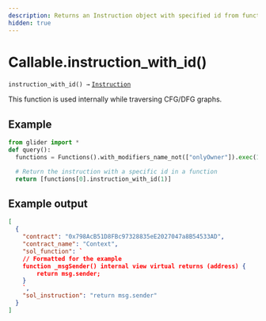 ```yaml
---
description: Returns an Instruction object with specified id from function.
hidden: true
---
```


# Callable.instruction\_with\_id()

`instruction_with_id() →` [`Instruction`](../instruction/)

This function is used internally while traversing CFG/DFG graphs.

## Example

```python
from glider import *
def query():
  functions = Functions().with_modifiers_name_not(["onlyOwner"]).exec(100)

  # Return the instruction with a specific id in a function
  return [functions[0].instruction_with_id(1)]
```

## Example output

```json
[
  {
    "contract": "0x798AcB51D8FBc97328835eE2027047a8B54533AD",
    "contract_name": "Context",
    "sol_function": `
    // Formatted for the example
    function _msgSender() internal view virtual returns (address) {
        return msg.sender;
    }
    `,
    "sol_instruction": "return msg.sender"
  }
]
```
